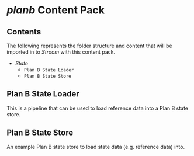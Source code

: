 # _planb_ Content Pack

## Contents

The following represents the folder structure and content that will be imported in to _Stroom_ with this content pack.

* _State_
  * `Plan B State Loader`
  * `Plan B State Store`

## Plan B State Loader

This is a pipeline that can be used to load reference data into a Plan B state store.

## Plan B State Store

An example Plan B state store to load state data (e.g. reference data) into.
